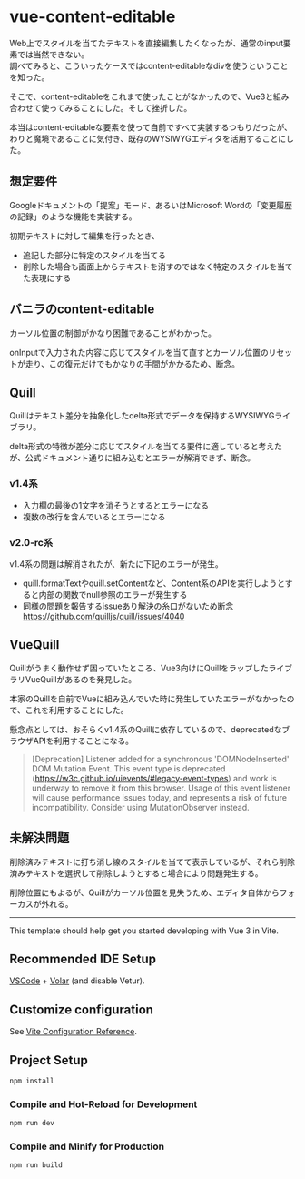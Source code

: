 # vue-content-editable

Web上でスタイルを当てたテキストを直接編集したくなったが、通常のinput要素では当然できない。  
調べてみると、こういったケースではcontent-editableなdivを使うということを知った。

そこで、content-editableをこれまで使ったことがなかったので、Vue3と組み合わせて使ってみることにした。そして挫折した。

本当はcontent-editableな要素を使って自前ですべて実装するつもりだったが、わりと魔境であることに気付き、既存のWYSIWYGエディタを活用することにした。

## 想定要件

Googleドキュメントの「提案」モード、あるいはMicrosoft Wordの「変更履歴の記録」のような機能を実装する。

初期テキストに対して編集を行ったとき、

- 追記した部分に特定のスタイルを当てる
- 削除した場合も画面上からテキストを消すのではなく特定のスタイルを当てた表現にする

## バニラのcontent-editable

カーソル位置の制御がかなり困難であることがわかった。

onInputで入力された内容に応じてスタイルを当て直すとカーソル位置のリセットが走り、この復元だけでもかなりの手間がかかるため、断念。

## Quill

Quillはテキスト差分を抽象化したdelta形式でデータを保持するWYSIWYGライブラリ。

delta形式の特徴が差分に応じてスタイルを当てる要件に適していると考えたが、公式ドキュメント通りに組み込むとエラーが解消できず、断念。

### v1.4系

- 入力欄の最後の1文字を消そうとするとエラーになる
- 複数の改行を含んでいるとエラーになる

### v2.0-rc系

v1.4系の問題は解消されたが、新たに下記のエラーが発生。

- quill.formatTextやquill.setContentなど、Content系のAPIを実行しようとすると内部の関数でnull参照のエラーが発生する
- 同様の問題を報告するissueあり解決の糸口がないため断念 https://github.com/quilljs/quill/issues/4040

## VueQuill

Quillがうまく動作せず困っていたところ、Vue3向けにQuillをラップしたライブラリVueQuillがあるのを発見した。

本家のQuillを自前でVueに組み込んでいた時に発生していたエラーがなかったので、これを利用することにした。

懸念点としては、おそらくv1.4系のQuillに依存しているので、deprecatedなブラウザAPIを利用することになる。

> [Deprecation] Listener added for a synchronous 'DOMNodeInserted' DOM Mutation Event. 
> This event type is deprecated (https://w3c.github.io/uievents/#legacy-event-types) and work is underway to remove it from this browser. 
> Usage of this event listener will cause performance issues today, and represents a risk of future incompatibility. 
> Consider using MutationObserver instead.

## 未解決問題

削除済みテキストに打ち消し線のスタイルを当てて表示しているが、それら削除済みテキストを選択して削除しようとすると場合により問題発生する。

削除位置にもよるが、Quillがカーソル位置を見失うため、エディタ自体からフォーカスが外れる。


---

This template should help get you started developing with Vue 3 in Vite.

## Recommended IDE Setup

[VSCode](https://code.visualstudio.com/) + [Volar](https://marketplace.visualstudio.com/items?itemName=Vue.volar) (and disable Vetur).

## Customize configuration

See [Vite Configuration Reference](https://vitejs.dev/config/).

## Project Setup

```sh
npm install
```

### Compile and Hot-Reload for Development

```sh
npm run dev
```

### Compile and Minify for Production

```sh
npm run build
```
